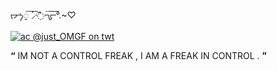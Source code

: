 ᡕᠵ᠊ᡃ࡚ࠢ࠘ ⸝່ࠡࠣ᠊߯᠆ࠣ࠘ᡁࠣ࠘᠊᠊°.~♡︎ 

[![ac @just_OMGF on twt](https://media.discordapp.net/attachments/1179004764076384390/1193132001906147398/Untitled493_20240106165935.png?ex=65ab99c4&is=659924c4&hm=1426eb11c88b67ad06d4de144862405ea519233e10619398b333ae52b16ca487&)](https://twitter.com/just_OMGF/status/1743486743255597379?t=qbbr40dFUBJAKr_q3FLsqw&s=19)

**“** IM NOT A CONTROL FREAK , I AM A FREAK IN CONTROL . **”**

